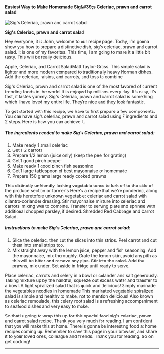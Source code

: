             

#### Easiest Way to Make Homemade Sig&amp;#39;s Celeriac, prawn and carrot salad

![Sig's Celeriac, prawn and carrot salad](https://img-global.cpcdn.com/recipes/75e37d99b6cfc47e/751x532cq70/sigs-celeriac-prawn-and-carrot-salad-recipe-main-photo.jpg)

**Sig's Celeriac, prawn and carrot salad**

Hey everyone, it is John, welcome to our recipe page. Today, I’m gonna show you how to prepare a distinctive dish, sig's celeriac, prawn and carrot salad. It is one of my favorites. This time, I am going to make it a little bit tasty. This will be really delicious.

Apple, Celeriac, and Carrot SaladMatt Taylor-Gross. This simple salad is lighter and more modern compared to traditionally heavy Norman dishes. Add the celeriac, raisins, and carrots, and toss to combine.

Sig's Celeriac, prawn and carrot salad is one of the most favored of current trending foods in the world. It is enjoyed by millions every day. It’s easy, it’s fast, it tastes yummy. Sig's Celeriac, prawn and carrot salad is something which I have loved my entire life. They’re nice and they look fantastic.

To get started with this recipe, we have to first prepare a few components. You can have sig's celeriac, prawn and carrot salad using 7 ingredients and 2 steps. Here is how you can achieve it.

##### The ingredients needed to make Sig's Celeriac, prawn and carrot salad:

1.  Make ready 1 small celeriac
2.  Get 1-2 carrots
3.  Prepare 1/2 lemon (juice only) (keep the peel for grating)
4.  Get 1 good pinch pepper
5.  Make ready 1 good pinch fish seasoning
6.  Get 1 large tablespoon of best mayonnaise or homemade
7.  Prepare 150 grams large ready cooked prawns

This distinctly unfriendly-looking vegetable tends to lurk off to the side of the produce section or farmer's Here's a recipe that we're pondering, along with this heretofore unknown vegetable: celeriac and carrot salad with cilantro-coriander dressing. Stir mayonnaise mixture into celeriac and carrots, mixing well to combine. Transfer to serving plate and sprinkle with additional chopped parsley, if desired. Shredded Red Cabbage and Carrot Salad.

##### Instructions to make Sig's Celeriac, prawn and carrot salad:

1.  Slice the celeriac, then cut the slices into thin strips. Peel carrot and cut them into small strips too.
2.  Mix straight away with the lemon juice, pepper and fish seasoning. Add the mayonnaise, mix thoroughly. Grate the lemon skin, avoid any pith as this will be bitter and remove any pips. Stir into the salad. Add the prawns, mix under. Set aside in fridge until ready to serve.

Place celeriac, carrots and celery in a bowl or colander and salt generously. Taking mixture up by the handful, squeeze out excess water and transfer to a bowl. A light spiralized salad that is quick and delicious! Simply marinade the vegetables noodles in homemade This marinated vegetable spiralized salad is simple and healthy to make, not to mention delicious! Also known as celeriac remoulade, this celery root salad is a refreshing accompaniment to seafood dishes and very easy to make.

So that is going to wrap this up for this special food sig's celeriac, prawn and carrot salad recipe. Thank you very much for reading. I am confident that you will make this at home. There is gonna be interesting food at home recipes coming up. Remember to save this page in your browser, and share it to your loved ones, colleague and friends. Thank you for reading. Go on get cooking!

* * *